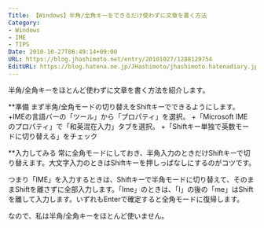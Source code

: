 ```yaml
---
Title: 【Windows】半角/全角キーをできるだけ使わずに文章を書く方法
Category:
- Windows
- IME
- TIPS
Date: 2010-10-27T06:49:14+09:00
URL: https://blog.jhashimoto.net/entry/20101027/1288129754
EditURL: https://blog.hatena.ne.jp/JHashimoto/jhashimoto.hatenadiary.jp/atom/entry/12921228815717258676
---
```


半角/全角キーをほとんど使わずに文章を書く方法を紹介します。

**準備
まず半角/全角モードの切り替えをShiftキーでできるようにします。
+IMEの言語バーの「ツール」から「プロパティ」を選択。
+「Microsoft IME のプロパティ」で「和英混在入力」タブを選択。
+「Shiftキー単独で英数モードに切り替える」をチェック

**入力してみる
常に全角モードにしておき、半角入力のときだけShiftキーで切り替えます。大文字入力のときはShiftキーを押しっぱなしにするのがコツです。

つまり「IME」を入力するときは、Shiftキーで半角モードに切り替えて、そのままShiftを離さずに全部入力します。「Ime」のときは、「I」の後の「me」はShiftを離して入力します。いずれもEnterで確定すると全角モードに復帰します。

なので、私は半角/全角キーをほとんど使いません。
